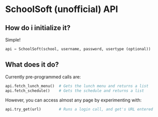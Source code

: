 # SchoolSoft (unofficial) API

## How do i initialize it?

Simple!

```python
api = SchoolSoft(school, username, password, usertype (optional))
```

## What does it do?

Currently pre-programmed calls are:

```python
api.fetch_lunch_menu()  # Gets the lunch menu and returns a list
api.fetch_schedule()    # Gets the schedule and returns a list
```

However, you can access almost any page by experimenting with:

```python
api.try_get(url)        # Runs a login call, and get's URL entered
```

